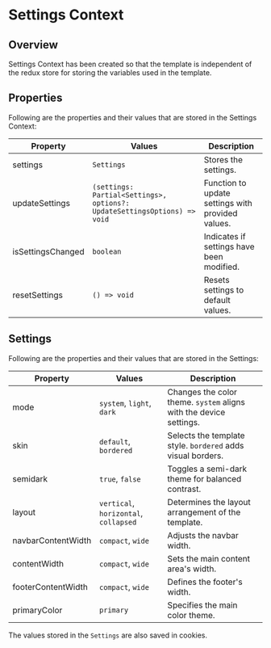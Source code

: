 # Settings Context

## Overview

Settings Context has been created so that the template is independent of the redux store for storing the variables used in the template.

## Properties

Following are the properties and their values that are stored in the Settings Context:

| Property            | Values                                               | Description |
|---------------------|------------------------------------------------------|-------------|
| settings            | `Settings`                                           | Stores the settings. | 
| updateSettings      | `(settings: Partial<Settings>, options?: UpdateSettingsOptions) => void` | Function to update settings with provided values. |
| isSettingsChanged   | `boolean`                                            | Indicates if settings have been modified. |
| resetSettings       | `() => void`                                         | Resets settings to default values. |


## Settings

Following are the properties and their values that are stored in the Settings:

| Property            | Values                                               | Description |
|---------------------|------------------------------------------------------|-------------|
| mode                | `system`, `light`, `dark`                            | Changes the color theme. `system` aligns with the device settings. |
| skin                | `default`, `bordered`                                | Selects the template style. `bordered` adds visual borders. |
| semidark            | `true`, `false`                                      | Toggles a semi-dark theme for balanced contrast. |
| layout              | `vertical`, `horizontal`, `collapsed`                | Determines the layout arrangement of the template. |
| navbarContentWidth  | `compact`, `wide`                                    | Adjusts the navbar width. |
| contentWidth        | `compact`, `wide`                                    | Sets the main content area's width. |
| footerContentWidth  | `compact`, `wide`                                    | Defines the footer's width. |
| primaryColor        | `primary`                                            | Specifies the main color theme. |

The values stored in the `Settings` are also saved in cookies.

